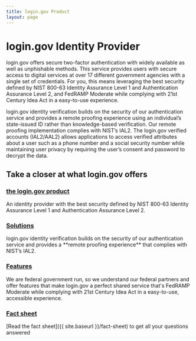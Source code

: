 ```yaml
---
title: login.gov Product
layout: page
---
```


# login.gov Identity Provider

login.gov offers secure two-factor authentication with widely available as well as unphishable methods. This service provides users with secure access to digital services at over 17 different government agencies with a single set of credentials. For you, this means leveraging the best security defined by NIST 800-63 Identity Assurance Level 1 and Authentication Assurance Level 2, and FedRAMP Moderate while complying with 21st Century Idea Act in a easy-to-use experience.

login.gov identity verification builds on the security of our authentication service and provides a remote proofing experience using an individual’s state-issued ID rather than knowledge-based verification. Our remote proofing implementation complies with NIST’s IAL2. The login.gov verified accounts (IAL2/AAL2) allows applications to access verified attributes about a user such as a phone number and a social security number while maintaining user privacy by requiring the user’s consent and password to decrypt the data.

## Take a closer at what login.gov offers

<div class="grid-row grid-gap flex-align-stretch margin-top-4">
  <div class="tablet:grid-col margin-top-2 tablet:margin-top-0 display-flex flex-align-stretch border border-solid border-width-1px radius-md border-gray-10 shadow-1 padding-5 margin-x-05">
    <div class="site-docs-card-link">
      <h3 class="font-lang-lg margin-0">
        <a href="{{ site.baseurl }}/product-tour" class="block-link text-no-underline text-primary hover:text-underline">the login.gov product</a>
      </h3>
      <p class="margin-top-1">An identity provider with the best security defined by NIST 800-63 Identity Assurance Level 1 and Authentication Assurance Level 2.</p>
    </div>
  </div>
    <div class="tablet:grid-col margin-top-2 tablet:margin-top-0 display-flex flex-align-stretch border border-solid border-width-1px radius-md border-gray-10 shadow-1 padding-5 margin-x-05">
    <div class="site-docs-card-link">
      <h3 class="font-lang-lg margin-0">
        <a href="{{ site.baseurl }}/authentication-solutions" class="block-link text-no-underline text-primary hover:text-underline">Solutions</a>
      </h3>
      <p class="margin-top-1">login.gov identity verification builds on the security of our <span class="text-semibold">authentication service</span> and provides a **remote proofing experience** that complies with NIST’s IAL2.  </p>
    </div>
  </div>
</div>
<div class="grid-row grid-gap flex-align-stretch margin-top-4">
  <div class="tablet:grid-col margin-top-2 tablet:margin-top-0 display-flex flex-align-stretch border border-solid border-width-1px radius-md border-gray-10 shadow-1 padding-5 margin-x-05">
    <div class="site-docs-card-link">
      <h3 class="font-lang-lg margin-0">
        <a href="{{ site.baseurl }}/features" class="block-link text-no-underline text-primary hover:text-underline">Features</a>
      </h3>
      <p class="margin-top-1">We are federal government run, so we understand our federal partners and offer features that make login.gov a perfect shared service that's FedRAMP Moderate while complying with 21st Century Idea Act in a easy-to-use, accessible experience.</p>
    </div>
  </div>
    <div class="tablet:grid-col margin-top-2 tablet:margin-top-0 display-flex flex-align-stretch border border-solid border-width-1px radius-md border-gray-10 shadow-1 padding-5 margin-x-05">
    <div class="site-docs-card-link">
      <h3 class="font-lang-lg margin-0">
        <a href="{{ site.baseurl }}/fact-sheet" class="block-link text-no-underline text-primary hover:text-underline">Fact sheet</a>
      </h3>
      <p class="margin-top-1">[Read the fact sheet]({{ site.baseurl }}/fact-sheet) to get all your questions answered</p>
    </div>
  </div>
</div>


